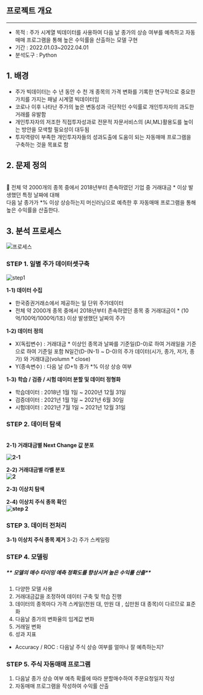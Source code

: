 ## 프로젝트 개요

---

- 목적 : 주가 시계열 빅데이터를 사용하여 다음 날 종가의 상승 여부를 예측하고 자동매매 프로그램을 통해 높은 수익률을 산출하는 모델 구현
- 기간 : 2022.01.03~2022.04.01
- 분석도구 : Python


## 1. 배경
- 주가 빅데이터는 수 년 동안 수 천 개 종목의 가격 변화를 기록한 연구적으로 중요한 가치를 가지는 패널 시계열 빅데이터임
- 코로나 이후 나타난 주가의 높은 변동성과 극단적인 수익률로 개인투자자의 과도한 거래를 유발함
- 개인투자자의 저조한 직접투자성과로 전문적 자문서비스의 (AI,ML)활용도를 높이는 방안을 모색할 필요성이 대두됨
- 투자역량이 부족한 개인투자자들의 성과도출에 도움이 되는 자동매매 프로그램을 구축하는 것을 목표로 함

## 2. 문제 정의
<br>
<aside>
💬 전체 약 2000개의 종목 중에서 2018년부터 존속하였던 기업 중 거래대금 * 이상 발생했던 특정 날짜에 대해 <br>
   다음 날 종가가 *% 이상 상승하는지 머신러닝으로 예측한 후 자동매매 프로그램을 통해 높은 수익률을 산출한다.

</aside>


## 3. 분석 프로세스
![프로세스](https://github.com/ssyy5460/stock-prediction/assets/64217874/ade10e50-3468-48bc-97fe-0f027ad6ae28)

### STEP 1. 일별 주가 데이터셋구축
![step1](https://github.com/ssyy5460/stock-prediction/assets/64217874/25a22f25-0661-446d-a625-a365da4f2233)


<strong>1-1) 데이터 수집</strong>
- 한국증권거래소에서 제공하는 일 단위 주가데이터
- 전체 약 2000개 종목 중에서 2018년부터 존속하였던 종목 중 거래대금이 * (10억/100억/1000억/1조) 이상 발생했던 날짜의 주가

<strong>1-2) 데이터 정의</strong>
- X(독립변수) : 거래대금 * 이상인 종목과 날짜를 기준일(D-0)로 하여 거래일을 기준으로 하여 기준일 포함 N일간(D-(N-1) ~ D-0)의 주가 데이터(시가, 종가, 저가, 종가) 와 거래대금(volumn * close)
- Y(종속변수) : 다음 날 (D+1) 종가 *% 이상 상승 여부

<strong>1-3) 학습 / 검증 / 시험 데이터 분할 및 데이터 정형화</strong>
- 학습데이터 : 2018년 1월 1일 ~ 2020년 12월 31일
- 검증데이터 : 2021년 1월 1일 ~ 2021년 6월 30일
- 시험데이터 : 2021년 7월 1일 ~ 2021년 12월 31일


### STEP 2. 데이터 탐색
<br>
<strong>2-1) 거래대금별 Next Change 값 분포<br>

![2-1](https://github.com/ssyy5460/stock-prediction/assets/64217874/cdac92dd-ee07-487d-950f-559f938996a2)


2-2) 거래대금별 라벨 분포<br>
![2](https://github.com/ssyy5460/stock-prediction/assets/64217874/5bf4b6c2-c574-45b9-b2bf-4b55d3e34148)


2-3) 이상치 탐색<br>

2-4) 이상치 주식 종목 확인<br>
![step 2](https://github.com/ssyy5460/stock-prediction/assets/64217874/d28f55f4-5fce-4f33-9bcb-d9a986c877ca)


### STEP 3. 데이터 전처리
3-1) 이상치 주식 종목 제거</strong>
3-2) 주가 스케일링 </strong>
### STEP 4. 모델링
##### ** 모델의 매수 타이밍 예측 정확도를 향상시켜 높은 수익률 산출**

1. 다양한 모델 사용
2. 거래대금값을 조정하여 데이터 구축 및 학습 진행
3. 데이터의 종목마다 가격 스케일(천원 대, 만원 대 , 십만원 대 종목)이 다르므로 표준화
4. 다음날 종가의 변화율의 임계값 변화
5. 거래일 변화
6. 성과 지표
- Accuracy / ROC : 다음날 주식 상승 여부를 얼마나 잘 예측하는지?

### STEP 5. 주식 자동매매 프로그램
1. 다음날 종가 상승 여부 예측 확률에 따라 분할매수하여 주문요청일지 작성
2. 자동매매 프로그램을 작성하여 수익률 산출
